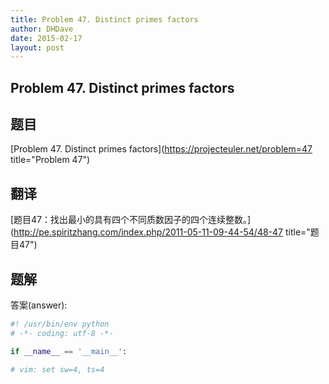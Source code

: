 ```yaml
---
title: Problem 47. Distinct primes factors
author: DHDave
date: 2015-02-17
layout: post
---
```


Problem 47. Distinct primes factors
-----------------------------------

## 题目

[Problem 47. Distinct primes factors](https://projecteuler.net/problem=47 title="Problem 47")

## 翻译

[题目47：找出最小的具有四个不同质数因子的四个连续整数。](http://pe.spiritzhang.com/index.php/2011-05-11-09-44-54/48-47 title="题目47")

## 题解

答案(answer): 

```python
#! /usr/bin/env python
# -*- coding: utf-8 -*-

if __name__ == '__main__':

# vim: set sw=4, ts=4
```
